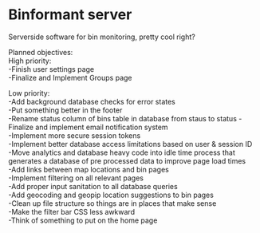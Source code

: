 # Binformant server      
Serverside software for bin monitoring, pretty cool right?

Planned objectives:   
High priority:  
-Finish user settings page  
-Finalize and Implement Groups page  
  
Low priority:  
-Add background database checks for error states  
-Put something better in the footer  
-Rename status column of bins table in database from staus to status
-Finalize and implement email notification system  
-Implement more secure session tokens  
-Implement better database access limitations based on user & session ID  
-Move analytics and database heavy code into idle time process that generates a database of pre processed data to improve page load times  
-Add links between map locations and bin pages  
-Implement filtering on all relevant pages  
-Add proper input sanitation to all database queries  
-Add geocoding and geopip location suggestions to bin pages  
-Clean up file structure so things are in places that make sense  
-Make the filter bar CSS less awkward  
-Think of something to put on the home page  
